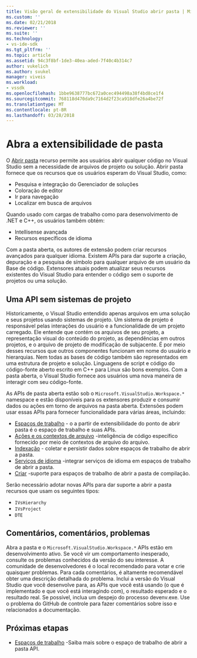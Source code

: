 ```yaml
---
title: Visão geral de extensibilidade do Visual Studio abrir pasta | Microsoft Docs
ms.custom: ''
ms.date: 02/21/2018
ms.reviewer: ''
ms.suite: ''
ms.technology:
- vs-ide-sdk
ms.tgt_pltfrm: ''
ms.topic: article
ms.assetid: 94c3f8bf-1de3-40ea-aded-7f40c4b314c7
author: vukelich
ms.author: svukel
manager: viveis
ms.workload:
- vssdk
ms.openlocfilehash: 1bbe9638777bc672a0cec494498a38f4bd8ce1f4
ms.sourcegitcommit: 768118d470da9c7164d2f23ca918dfe26a4be72f
ms.translationtype: MT
ms.contentlocale: pt-BR
ms.lasthandoff: 03/28/2018
---
```

# <a name="open-folder-extensibility"></a>Abra a extensibilidade de pasta

O [Abrir pasta](../ide/develop-code-in-visual-studio-without-projects-or-solutions.md) recurso permite aos usuários abrir qualquer código no Visual Studio sem a necessidade de arquivos de projeto ou solução. Abrir pasta fornece que os recursos que os usuários esperam do Visual Studio, como:

* Pesquisa e integração do Gerenciador de soluções
* Coloração de editor
* Ir para navegação
* Localizar em busca de arquivos

Quando usado com cargas de trabalho como para desenvolvimento de .NET e C++, os usuários também obtém:

* Intellisense avançada
* Recursos específicos de idioma

Com a pasta aberta, os autores de extensão podem criar recursos avançados para qualquer idioma. Existem APIs para dar suporte a criação, depuração e a pesquisa de símbolo para qualquer arquivo de um usuário da Base de código. Extensores atuais podem atualizar seus recursos existentes do Visual Studio para entender o código sem o suporte de projetos ou uma solução.

## <a name="an-api-without-project-systems"></a>Uma API sem sistemas de projeto

Historicamente, o Visual Studio entendido apenas arquivos em uma solução e seus projetos usando sistemas de projeto. Um sistema de projeto é responsável pelas interações do usuário e a funcionalidade de um projeto carregado. Ele entende que contém os arquivos de seu projeto, a representação visual do conteúdo do projeto, as dependências em outros projetos, e o arquivo de projeto de modificação de subjacente. É por meio desses recursos que outros componentes funcionam em nome do usuário e hierarquias. Nem todas as bases de código também são representados em uma estrutura de projeto e solução. Linguagens de script e código do código-fonte aberto escrito em C++ para Linux são bons exemplos. Com a pasta aberta, o Visual Studio fornece aos usuários uma nova maneira de interagir com seu código-fonte.

As APIs de pasta aberta estão sob o `Microsoft.VisualStudio.Workspace.*` namespace e estão disponíveis para os extensores produzir e consumir dados ou ações em torno de arquivos na pasta aberta. Extensões podem usar essas APIs para fornecer funcionalidade para várias áreas, incluindo:

- [Espaços de trabalho](workspaces.md) - o a partir de extensibilidade do ponto de abrir pasta é o espaço de trabalho e suas APIs.
- [Ações e os contextos de arquivo](workspace-file-contexts.md) -inteligência de código específico fornecido por meio de contextos de arquivo do arquivo.
- [Indexação](workspace-indexing.md) - coletar e persistir dados sobre espaços de trabalho de abrir a pasta.
- [Serviços de idioma](workspace-language-services.md) -integrar serviços de idioma em espaços de trabalho de abrir a pasta.
- [Criar](workspace-build.md) -suporte para espaços de trabalho de abrir a pasta de compilação.

Serão necessário adotar novas APIs para dar suporte a abrir a pasta recursos que usam os seguintes tipos:

- `IVsHierarchy`
- `IVsProject`
- `DTE`

## <a name="feedback-comments-issues"></a>Comentários, comentários, problemas

Abra a pasta e o `Microsoft.VisualStudio.Workspace.*` APIs estão em desenvolvimento ativo. Se você vir um comportamento inesperado, consulte os problemas conhecidos da versão do seu interesse. A comunidade de desenvolvedores é o local recomendado para votar e crie quaisquer problemas. Para cada comentários, é altamente recomendável obter uma descrição detalhada do problema. Inclui a versão do Visual Studio que você desenvolve para, as APIs que você está usando (o que é implementado e que você está interagindo com), o resultado esperado e o resultado real. Se possível, inclua um despejo do processo devenv.exe. Use o problema do GitHub de controle para fazer comentários sobre isso e relacionados a documentação.

## <a name="next-steps"></a>Próximas etapas

* [Espaços de trabalho](workspaces.md) -Saiba mais sobre o espaço de trabalho de abrir a pasta API.
